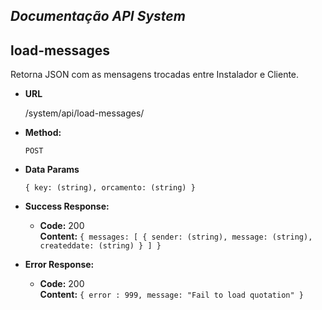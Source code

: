 *Documentação API System*
----

**load-messages**
----
  Retorna JSON com as mensagens trocadas entre Instalador e Cliente.

* **URL**

  /system/api/load-messages/

* **Method:**

  `POST`

*  **Data Params**

   `{ key: (string), orcamento: (string) }`

* **Success Response:**

  * **Code:** 200 <br />
    **Content:** `{ messages: [ { sender: (string), message: (string), createddate: (string) } ] }`


* **Error Response:**

  * **Code:** 200 <br />
    **Content:** `{ error : 999, message: "Fail to load quotation" }`

